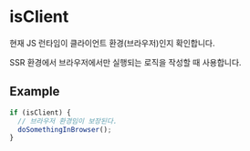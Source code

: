 # isClient

현재 JS 런타임이 클라이언트 환경(브라우저)인지 확인합니다.

SSR 환경에서 브라우저에서만 실행되는 로직을 작성할 때 사용합니다.

## Example

```typescript
if (isClient) {
  // 브라우저 환경임이 보장된다.
  doSomethingInBrowser();
}
```
